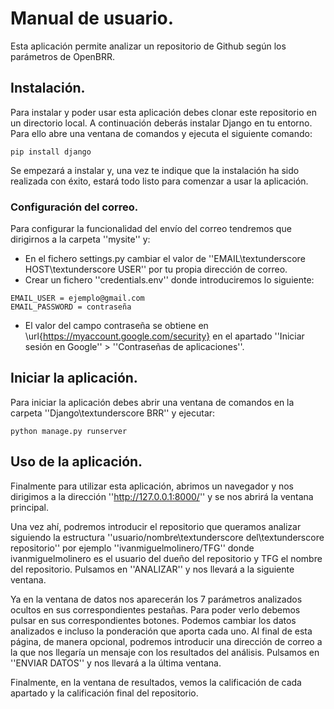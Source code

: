 # Manual de usuario.

Esta aplicación permite analizar un repositorio de Github según los parámetros de OpenBRR.

## Instalación.

Para instalar y poder usar esta aplicación debes clonar este repositorio en un directorio local. A continuación deberás instalar Django en tu entorno. Para ello abre una ventana de comandos y ejecuta el siguiente comando:


`pip install django`

Se empezará a instalar y, una vez te indique que la instalación ha sido realizada con éxito, estará todo listo para comenzar a usar la aplicación.

### Configuración del correo.

Para configurar la funcionalidad del envío del correo tendremos que dirigirnos a la carpeta ''mysite'' y:


* En el fichero settings.py cambiar el valor de ''EMAIL\textunderscore HOST\textunderscore USER'' por tu propia dirección de correo.
* Crear un fichero ''credentials.env'' donde introduciremos lo siguiente:
~~~
EMAIL_USER = ejemplo@gmail.com
EMAIL_PASSWORD = contraseña
~~~
* El valor del campo contraseña se obtiene en \url{https://myaccount.google.com/security} en el apartado ''Iniciar sesión en Google'' > ''Contraseñas de aplicaciones''.

## Iniciar la aplicación.

Para iniciar la aplicación debes abrir una ventana de comandos en la carpeta ''Django\textunderscore BRR'' y ejecutar:

~~~
python manage.py runserver
~~~

## Uso de la aplicación.

Finalmente para utilizar esta aplicación, abrimos un navegador y nos dirigimos a la dirección ''http://127.0.0.1:8000/'' y se nos abrirá la ventana principal.

Una vez ahí, podremos introducir el repositorio que queramos analizar siguiendo la estructura ''usuario/nombre\textunderscore del\textunderscore repositorio'' por ejemplo ''ivanmiguelmolinero/TFG'' donde ivanmiguelmolinero es el usuario del dueño del repositorio y TFG el nombre del repositorio. Pulsamos en ''ANALIZAR'' y nos llevará a la siguiente ventana.

Ya en la ventana de datos nos aparecerán los 7 parámetros analizados ocultos en sus correspondientes pestañas. Para poder verlo debemos pulsar en sus correspondientes botones. Podemos cambiar los datos analizados e incluso la ponderación que aporta cada uno. Al final de esta página, de manera opcional, podremos introducir una dirección de correo a la que nos llegaría un mensaje con los resultados del análisis. Pulsamos en ''ENVIAR DATOS'' y nos llevará a la última ventana.

Finalmente, en la ventana de resultados, vemos la calificación de cada apartado y la calificación final del repositorio.